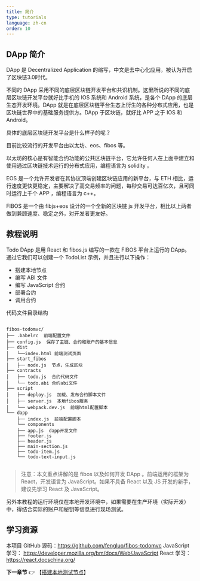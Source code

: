 ```yaml
---
title: 简介
type: tutorials
language: zh-cn
order: 10
---
```


## DApp 简介

DApp 是 Decentralized Application 的缩写，中文是去中心化应用，被认为开启了区块链3.0时代。

不同的 DApp 采用不同的底层区块链开发平台和共识机制。这里所说的不同的底层区块链开发平台就好比手机的 IOS 系统和 Android 系统，是各个 DApp 的底层生态开发环境。DApp 就是在底层区块链平台生态上衍生的各种分布式应用，也是区块链世界中的基础服务提供方。DApp 于区块链，就好比 APP 之于 IOS 和 Android。

具体的底层区块链开发平台是什么样子的呢？

目前比较流行的开发平台由以太坊、eos、fibos 等。

以太坊的核心是有智能合约功能的公共区块链平台，它允许任何人在上面中建立和使用通过区块链技术运行的分布式应用，编程语言为 solidity 。

EOS 是一个允许开发者在其协议顶端创建区块链应用的新平台，与 ETH 相比，运行速度更快更稳定，主要解决了高交易频率的问题，每秒交易可达百亿次，且可同时运行上千个 APP ，编程语言为 c++。

FIBOS 是一个由 fibjs+eos 设计的一个全新的区块链 js 开发平台，相比以上两者做到兼顾速度、稳定之外，对开发者更友好。

## 教程说明

Todo DApp 是用 React 和 fibos.js 编写的一款在 FIBOS 平台上运行的 DApp。通过它我们可以创建一个 TodoList 示例，并且进行以下操作：
- 搭建本地节点
- 编写 ABI 文件
- 编写 JavaScript 合约
- 部署合约
- 调用合约

代码文件目录结构

```

fibos-todomvc/
├── .babelrc  前端配置文件
├── config.js  保存了主链、合约和账户的基本信息
├── dist 
│   └──index.html 前端测试页面
├── start_fibos 
│   ├── node.js  节点，生成区块
├── contracts
│   ├── todo.js  合约代码文件
│   └── todo.abi 合约abi文件
├── script
│   ├── deploy.js  加载、发布合约脚本文件
│   ├── server.js  本地fibos服务
│   └── webpack.dev.js  前端html配置脚本
└── dapp
    ├── index.js  前端配置脚本
    └── components
   	├── app.js  dapp开发文件
   	├── footer.js 
   	├── header.js
   	├── main-section.js
   	├── todo-item.js
   	└── todo-text-input.js
	   
```

>注意：本文重点讲解的是 fibos 以及如何开发 DApp 。前端运用的框架为 React，开发语言为 JavaScript。如果不具备 React 以及 JS 开发的新手，建议先学习 React 及 JavaScript。

另外本教程的运行环境仅在本地开发环境中，如果需要在生产环境（实际开发）中，得结合实际的账户和秘钥等信息进行现场测试。

## 学习资源

本项目 GitHub 源码：<https://github.com/fengluo/fibos-todomvc> 
JavaScript 学习： <https://developer.mozilla.org/bm/docs/Web/JavaScript>
React 学习：<https://react.docschina.org/>

**下一章节**
👉 【[搭建本地测试节点](setnode.html)】